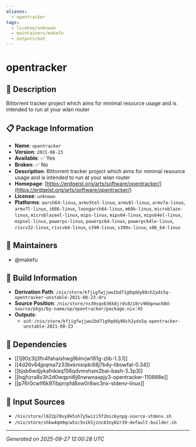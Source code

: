 ```yaml
---
aliases:
  - opentracker
tags:
  - license/unknown
  - maintainers/makefu
  - outputs/out
---
```


# opentracker

## 📝 Description

Bittorrent tracker project which aims for minimal resource usage and is intended to run at your wlan router

## 📋 Package Information

- **Name**: `opentracker`
- **Version**: `2021-08-23`
- **Available**: ✅ Yes
- **Broken**: ✅ No
- **Description**: Bittorrent tracker project which aims for minimal resource usage and is intended to run at your wlan router
- **Homepage**: [https://erdgeist.org/arts/software/opentracker/](https://erdgeist.org/arts/software/opentracker/)
- **License**: `unknown`
- **Platforms**: `aarch64-linux`, `armv5tel-linux`, `armv6l-linux`, `armv7a-linux`, `armv7l-linux`, `i686-linux`, `loongarch64-linux`, `m68k-linux`, `microblaze-linux`, `microblazeel-linux`, `mips-linux`, `mips64-linux`, `mips64el-linux`, `mipsel-linux`, `powerpc-linux`, `powerpc64-linux`, `powerpc64le-linux`, `riscv32-linux`, `riscv64-linux`, `s390-linux`, `s390x-linux`, `x86_64-linux`
## 👥 Maintainers

- @makefu


## 🔧 Build Information

- **Derivation Path**: `/nix/store/kfjigfwjjww1bd71g9qddy88ch2yds5q-opentracker-unstable-2021-08-23.drv`
- **Source Position**: `/nix/store/ns30sqxb36k8jrds8z18rv96bpnwc60d-source/pkgs/by-name/op/opentracker/package.nix:45`
- **Outputs**:
  - `out`:  `/nix/store/kfjigfwjjww1bd71g9qddy88ch2yds5q-opentracker-unstable-2021-08-23`

## 🔗 Dependencies

- [[1j90z3lj3fn4fahaishwg9blnrjw181g-zlib-1.3.1]]
- [[4d26v64jpqma7z33bxknisqdc68j7b4y-libowfat-0.34]]
- [[bjsb6wdjykafnkixq156qdvmxhsm2bai-bash-5.3p3]]
- [[hqjhzra8x3h2d0wqpnl6j6nwwnaxpjy3-opentracker-110868e]]
- [[p76r0cwlf6k97ibprrpfd8xw0r8wc3nx-stdenv-linux]]

## 📁 Input Sources

- `/nix/store/l622p70vy8k5sh7y5wizi5f2mic6ynpg-source-stdenv.sh`
- `/nix/store/shkw4qm9qcw5sc5n1k5jznc83ny02r39-default-builder.sh`

---
*Generated on 2025-09-27 12:00:28 UTC*
